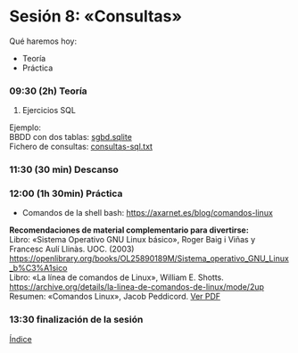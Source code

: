 # Sesión 8: «Consultas»

Qué haremos hoy:
- Teoría
- Práctica

### 09:30 (2h) Teoría 

1. Ejercicios SQL

Ejemplo:  
BBDD con dos tablas: [sgbd.sqlite](../recursos/sgbd.sqlite)  
Fichero de consultas: [consultas-sql.txt](../recursos/consultas-sql.txt)  

### 11:30 (30 min) Descanso

### 12:00 (1h 30min) Práctica

- Comandos de la shell bash: https://axarnet.es/blog/comandos-linux

**Recomendaciones de material complementario para divertirse:**  
Libro: «Sistema Operativo GNU Linux básico», Roger Baig i Viñas y Francesc Aulí Llinàs. UOC. (2003)  
https://openlibrary.org/books/OL25890189M/Sistema_operativo_GNU_Linux_b%C3%A1sico  
Libro: «La línea de comandos de Linux», William E. Shotts.  
https://archive.org/details/la-linea-de-comandos-de-linux/mode/2up  
Resumen: «Comandos Linux», Jacob Peddicord. [Ver PDF](../recursos/comandos-linux.odf)

### 13:30 finalización de la sesión

[Índice](../README.md)